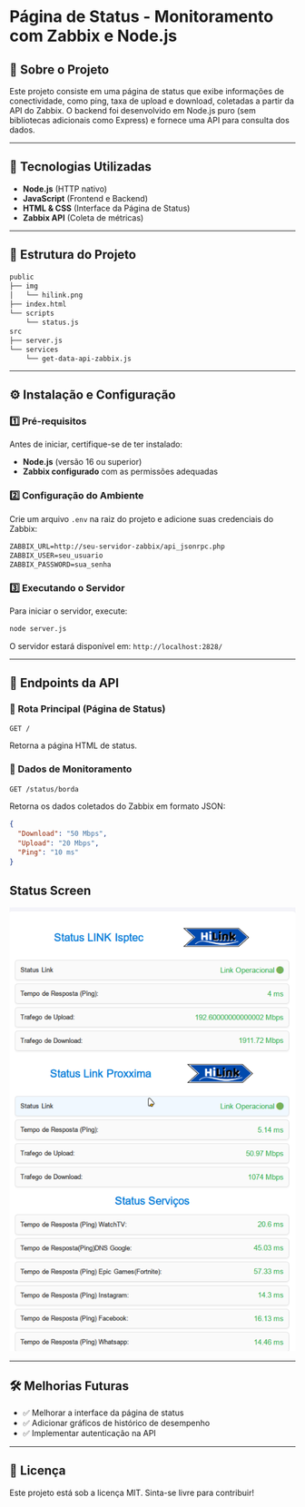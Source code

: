 # Página de Status - Monitoramento com Zabbix e Node.js

## 📌 Sobre o Projeto
Este projeto consiste em uma página de status que exibe informações de conectividade, como ping, taxa de upload e download, coletadas a partir da API do Zabbix. O backend foi desenvolvido em Node.js puro (sem bibliotecas adicionais como Express) e fornece uma API para consulta dos dados.

---

## 🚀 Tecnologias Utilizadas
- **Node.js** (HTTP nativo)
- **JavaScript** (Frontend e Backend)
- **HTML & CSS** (Interface da Página de Status)
- **Zabbix API** (Coleta de métricas)

---

## 📂 Estrutura do Projeto
```
public
├── img
│   └── hilink.png
├── index.html
└── scripts
    └── status.js
src
├── server.js
└── services
    └── get-data-api-zabbix.js

```

---

## ⚙️ Instalação e Configuração
### 1️⃣ Pré-requisitos
Antes de iniciar, certifique-se de ter instalado:
- **Node.js** (versão 16 ou superior)
- **Zabbix configurado** com as permissões adequadas

### 2️⃣ Configuração do Ambiente
Crie um arquivo `.env` na raiz do projeto e adicione suas credenciais do Zabbix:
```
ZABBIX_URL=http://seu-servidor-zabbix/api_jsonrpc.php
ZABBIX_USER=seu_usuario
ZABBIX_PASSWORD=sua_senha
```

### 3️⃣ Executando o Servidor
Para iniciar o servidor, execute:
```sh
node server.js
```
O servidor estará disponível em: `http://localhost:2828/`

---

## 📡 Endpoints da API
### 🔹 Rota Principal (Página de Status)
```http
GET /
```
Retorna a página HTML de status.

### 🔹 Dados de Monitoramento
```http
GET /status/borda
```
Retorna os dados coletados do Zabbix em formato JSON:
```json
{
  "Download": "50 Mbps",
  "Upload": "20 Mbps",
  "Ping": "10 ms"
}
```
## Status Screen 
![alt text](./docs/img/statushilink.png)

---

## 🛠️ Melhorias Futuras
- ✅ Melhorar a interface da página de status
- ✅ Adicionar gráficos de histórico de desempenho
- ✅ Implementar autenticação na API

---

## 📝 Licença
Este projeto está sob a licença MIT. Sinta-se livre para contribuir!


